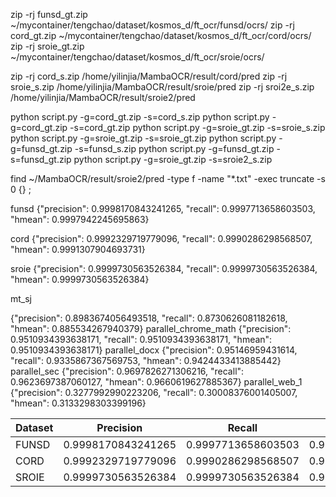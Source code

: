 zip -rj funsd_gt.zip ~/mycontainer/tengchao/dataset/kosmos_d/ft_ocr/funsd/ocrs/
zip -rj cord_gt.zip ~/mycontainer/tengchao/dataset/kosmos_d/ft_ocr/cord/ocrs/
zip -rj sroie_gt.zip ~/mycontainer/tengchao/dataset/kosmos_d/ft_ocr/sroie/ocrs/


zip -rj cord_s.zip /home/yilinjia/MambaOCR/result/cord/pred
zip -rj sroie_s.zip /home/yilinjia/MambaOCR/result/sroie/pred
zip -rj sroi2e_s.zip /home/yilinjia/MambaOCR/result/sroie2/pred

python script.py -g=cord_gt.zip -s=cord_s.zip
python script.py -g=cord_gt.zip -s=cord_gt.zip
python script.py -g=sroie_gt.zip -s=sroie_s.zip
python script.py -g=sroie_gt.zip -s=sroie_gt.zip
python script.py -g=funsd_gt.zip -s=funsd_s.zip
python script.py -g=funsd_gt.zip -s=funsd_gt.zip
python script.py -g=sroie_gt.zip -s=sroie2_s.zip

find ~/MambaOCR/result/sroie2/pred -type f -name "*.txt" -exec truncate -s 0 {} \;


funsd {"precision": 0.9998170843241265, "recall": 0.9997713658603503, "hmean": 0.9997942245695863}

cord {"precision": 0.9992329719779096, "recall": 0.9990286298568507, "hmean": 0.9991307904693731}

sroie {"precision": 0.9999730563526384, "recall": 0.9999730563526384, "hmean": 0.9999730563526384}

mt_sj


{"precision": 0.8983674056493518, "recall": 0.8730626081182618, "hmean": 0.885534267940379}
parallel_chrome_math
{"precision": 0.9510934393638171, "recall": 0.9510934393638171, "hmean": 0.9510934393638171}
parallel_docx
{"precision": 0.95146959431614, "recall": 0.9335867367569753, "hmean": 0.9424433413885442}
parallel_sec
{"precision": 0.9697826271306216, "recall": 0.9623697387060127, "hmean": 0.9660619627885367}
parallel_web_1
{"precision": 0.3277992990223206, "recall": 0.30008376001405007, "hmean": 0.3133298303399196}


| Dataset | Precision              | Recall                | Hmean                 |
|---------|------------------------|-----------------------|-----------------------|
| FUNSD   | 0.9998170843241265     | 0.9997713658603503    | 0.9997942245695863    |
| CORD    | 0.9992329719779096     | 0.9990286298568507    | 0.9991307904693731    |
| SROIE   | 0.9999730563526384     | 0.9999730563526384    | 0.9999730563526384    |
